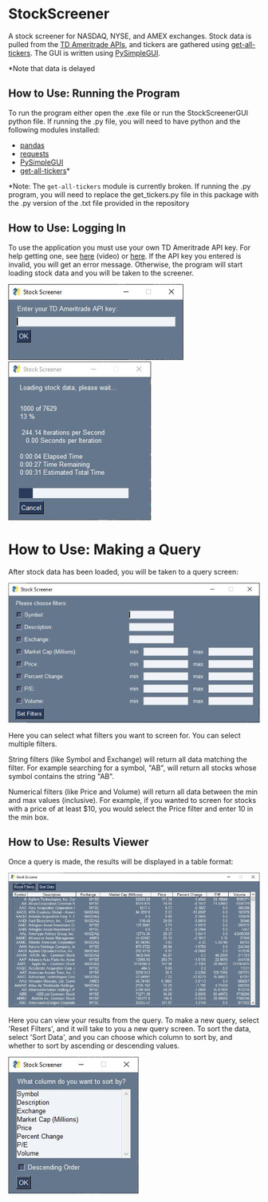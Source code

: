 # StockScreener

A stock screener for NASDAQ, NYSE, and AMEX exchanges. Stock data is pulled from the [TD Ameritrade APIs](https://developer.tdameritrade.com/apis), and tickers are gathered using [get-all-tickers](https://github.com/shilewenuw/get_all_tickers). The GUI is written using [PySimpleGUI](https://pysimplegui.readthedocs.io/en/latest/). 

*Note that data is delayed

## How to Use: Running the Program
To run the program either open the .exe file or run the StockScreenerGUI python file. If running the .py file, you will need to have python and the following modules installed:
* [pandas](https://pypi.org/project/pandas/)
* [requests](https://pypi.org/project/requests/)
* [PySimpleGUI](https://pypi.org/project/PySimpleGUI/)
* [get-all-tickers](https://pypi.org/project/get-all-tickers/)*

*Note: The `get-all-tickers` module is currently broken. If running the .py program, you will need to replace the get_tickers.py file in this package with the .py version of the .txt file provided in the repository

## How to Use: Logging In
To use the application you must use your own TD Ameritrade API key. For help getting one, see [here](https://www.youtube.com/watch?v=gaxjxVqUb_A) (video) or [here](https://developer.tdameritrade.com/content/getting-started). If the API key you entered is invalid, you will get an error message. Otherwise, the program will start loading stock data and you will be taken to the screener. 

<img src = "Screenshots/LoginImage.JPG">
<img src = "Screenshots/LoadingImage.JPG">

# How to Use: Making a Query
After stock data has been loaded, you will be taken to a query screen:

<img src = "Screenshots/QueryImage.JPG">

Here you can select what filters you want to screen for. You can select multiple filters.

String filters (like Symbol and Exchange) will return all data matching the filter. For example searching for a symbol, "AB", will return all stocks whose symbol contains the string "AB". 

Numerical filters (like Price and Volume) will return all data between the min and max values (inclusive).  For example, if you wanted to screen for stocks with a price of at least $10, you would select the Price filter and enter 10 in the min box. 

## How to Use: Results Viewer

Once a query is made, the results will be displayed in a table format:

<img src = "Screenshots/ScreenerImage.JPG">

Here you can view your results from the query. To make a new query, select 'Reset Filters', and it will take to you a new query screen. To sort the data, select 'Sort Data', and you can choose which column to sort by, and whether to sort by ascending or descending values. 

<img src = "Screenshots/SortImage.JPG">